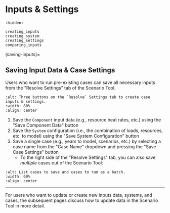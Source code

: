 # Inputs & Settings

```{toctree}
:hidden:

creating_inputs
creating_system
creating_settings
comparing_inputs
```

(saving-inputs)=
## Saving Input Data & Case Settings

Users who want to run pre-existing cases can save all necessary inputs from the "Resolve Settings" tab of the Scenario Tool.


```{image} ../_images/scenario-tool-settings.png
:alt: Three buttons on the `Resolve` Settings tab to create case inputs & settings.
:width: 80%
:align: center
```

1. Save the `Component` input data (e.g., resource heat rates, etc.) using the "Save Component Data" button
2. Save the `System` configuration (i.e., the combination of loads, resources, etc. to model) using the "Save System Configuration" button
3. Save a single case (e.g., years to model, scenarios, etc.) by selecting a case name from the "Case Name" dropdown and pressing the "Save Case Settings" button
   - To the right side of the "Resolve Settings" tab, you can also save *multiple* cases out of the Scenario Tool:

```{image} ../_images/cases-to-save-run.png
:alt: List cases to save and cases to run as a batch.
:width: 60%
:align: center
```
     
---
For users who want to update or create new inputs data, systems, and cases, the subsequent pages discuss 
how to update data in the Scenario Tool in more detail. 